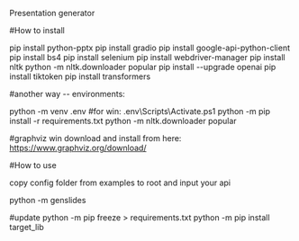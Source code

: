 Presentation generator

#How to install

pip install python-pptx
pip install gradio
pip install google-api-python-client
pip install bs4
pip install selenium 
pip install webdriver-manager
pip install nltk
python -m nltk.downloader popular
pip install --upgrade openai
pip install tiktoken
pip install transformers

#another way -- environments:

python -m venv .env
#for win:
.env\Scripts\Activate.ps1
python -m pip install -r requirements.txt
python -m nltk.downloader popular

#graphviz win
download and install from here: https://www.graphviz.org/download/


#How to use

copy config folder from examples to root and input your api

python -m genslides


#update
python -m pip freeze > requirements.txt
python -m  pip install target_lib
